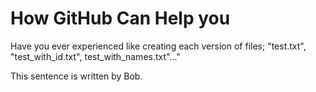 # How GitHub Can Help you
Have you ever experienced like creating each version of files; "test.txt", "test_with_id.txt", test_with_names.txt"..."

This sentence is written by Bob.
